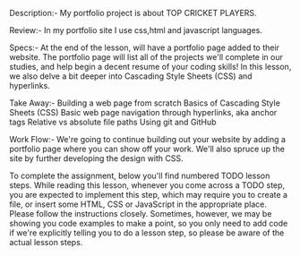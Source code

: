 Description:-
My portfolio project is about TOP CRICKET PLAYERS.

Review:-
In my portfolio site I use css,html and javascript languages.

Specs:-
At the end of the lesson, will have a portfolio page added to their website. The portfolio page will list all of the projects we'll complete in our studies, and help begin a decent resume of your coding skills! In this lesson, we also delve a bit deeper into Cascading Style Sheets (CSS) and hyperlinks.

Take Away:-
Building a web page from scratch Basics of Cascading Style Sheets (CSS) Basic web page navigation through hyperlinks, aka anchor tags Relative vs absolute file paths Using git and GitHub

Work Flow:-
We're going to continue building out your website by adding a portfolio page where you can show off your work. We'll also spruce up the site by further developing the design with CSS.

To complete the assignment, below you'll find numbered TODO lesson steps. While reading this lesson, whenever you come across a TODO step, you are expected to implement this step, which may require you to create a file, or insert some HTML, CSS or JavaScript in the appropriate place. Please follow the instructions closely. Sometimes, however, we may be showing you code examples to make a point, so you only need to add code if we're explicitly telling you to do a lesson step, so please be aware of the actual lesson steps.

